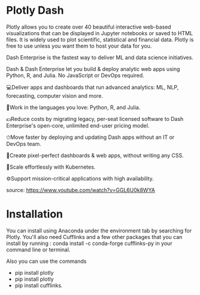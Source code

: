 # Plotly Dash

Plotly allows you to create over 40 beautiful interactive web-based visualizations that can be displayed in Jupyter notebooks or saved to HTML files. It is widely used to plot scientific, statistical and financial data. Plotly is free to use unless you want them to host your data for you.

Dash Enterprise is the fastest way to deliver ML and data science initiatives.

Dash & Dash Enterprise let you build & deploy analytic web apps using Python, R, and Julia. No JavaScript or DevOps required.

💻Deliver apps and dashboards that run advanced analytics: ML, NLP, forecasting, computer vision and more.

🐍Work in the languages you love: Python, R, and Julia.

💵Reduce costs by migrating legacy, per-seat licensed software to Dash Enterprise's open-core, unlimited end-user pricing model.

⏱Move faster by deploying and updating Dash apps without an IT or DevOps team.

🎨Create pixel-perfect dashboards & web apps, without writing any CSS.

🎱Scale effortlessly with Kubernetes.

⚙️Support mission-critical applications with high availability.

source: https://www.youtube.com/watch?v=GGL6U0k8WYA

# Installation
You can install using Anaconda under the environment tab by searching for Plotly. You'll also need Cufflinks and a few other packages that you can install by running : conda install -c conda-forge cufflinks-py in your command line or terminal.

Also you can use the commands

- pip install plotly
- pip install plotly
- pip install cufflinks.
